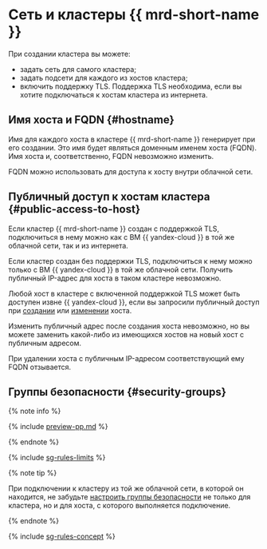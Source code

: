 # Сеть и кластеры {{ mrd-short-name }}


При создании кластера вы можете:

* задать сеть для самого кластера;
* задать подсети для каждого из хостов кластера;
* включить поддержку TLS. Поддержка TLS необходима, если вы хотите подключаться к хостам кластера из интернета.


## Имя хоста и FQDN {#hostname}

Имя для каждого хоста в кластере {{ mrd-short-name }} генерирует при его создании. Это имя будет являться доменным именем хоста (FQDN). Имя хоста и, соответственно, FQDN невозможно изменить.


FQDN можно использовать для доступа к хосту внутри облачной сети.

## Публичный доступ к хостам кластера {#public-access-to-host}

Если кластер {{ mrd-short-name }} создан с поддержкой TLS, подключиться в нему можно как с ВМ {{ yandex-cloud }} в той же облачной сети, так и из интернета.

Если кластер создан без поддержки TLS, подключиться к нему можно только с ВМ {{ yandex-cloud }} в той же облачной сети. Получить публичный IP-адрес для хоста в таком кластере невозможно.

Любой хост в кластере с включенной поддержкой TLS может быть доступен извне {{ yandex-cloud }}, если вы запросили публичный доступ при [создании](../operations/hosts.md#add) или [изменении](../operations/hosts.md#update) хоста.

Изменить публичный адрес после создания хоста невозможно, но вы можете заменить какой-либо из имеющихся хостов на новый хост с публичным адресом.

При удалении хоста с публичным IP-адресом соответствующий ему FQDN отзывается.

## Группы безопасности {#security-groups}

{% note info %}

{% include [preview-pp.md](../../_includes/preview-pp.md) %}

{% endnote %}

{% include [sg-rules-limits](../../_includes/mdb/sg-rules-limits.md) %}

{% note tip %}

При подключении к кластеру из той же облачной сети, в которой он находится, не забудьте [настроить группы безопасности](../operations/connect/index.md#configuring-security-groups) не только для кластера, но и для хоста, с которого выполняется подключение.

{% endnote %}

{% include [sg-rules-concept](../../_includes/mdb/sg-rules-concept.md) %}

